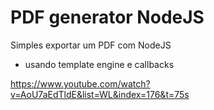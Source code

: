 # PDF generator NodeJS

Simples exportar um PDF com NodeJS

- usando template engine e callbacks

https://www.youtube.com/watch?v=AoU7aEdTldE&list=WL&index=176&t=75s
